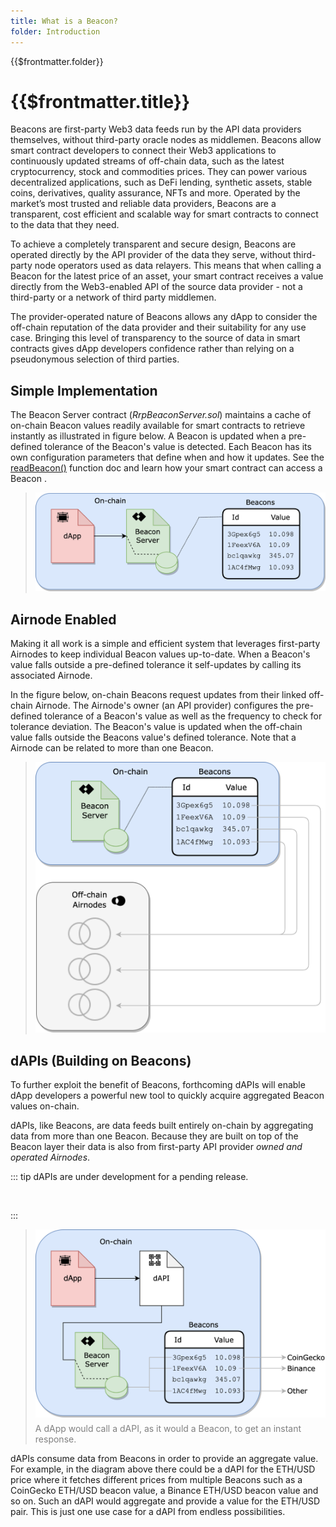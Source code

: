 ```yaml
---
title: What is a Beacon?
folder: Introduction
---
```


<TitleSpan>{{$frontmatter.folder}}</TitleSpan>

# {{$frontmatter.title}}

<VersionWarning/>

<TocHeader />
<TOC class="table-of-contents" :include-level="[2,3]" />

Beacons are first-party Web3 data feeds run by the API data providers
themselves, without third-party oracle nodes as middlemen. Beacons allow smart
contract developers to connect their Web3 applications to continuously updated
streams of off-chain data, such as the latest cryptocurrency, stock and
commodities prices. They can power various decentralized applications, such as
DeFi lending, synthetic assets, stable coins, derivatives, quality assurance,
NFTs and more. Operated by the market’s most trusted and reliable data
providers, Beacons are a transparent, cost efficient and scalable way for smart
contracts to connect to the data that they need.

To achieve a completely transparent and secure design, Beacons are operated
directly by the API provider of the data they serve, without third-party node
operators used as data relayers. This means that when calling a Beacon for the
latest price of an asset, your smart contract receives a value directly from the
Web3-enabled API of the source data provider - not a third-party or a network of
third party middlemen.

The provider-operated nature of Beacons allows any dApp to consider the
off-chain reputation of the data provider and their suitability for any use
case. Bringing this level of transparency to the source of data in smart
contracts gives dApp developers confidence rather than relying on a pseudonymous
selection of third parties.

## Simple Implementation

The Beacon Server contract (_RrpBeaconServer.sol_) maintains a cache of on-chain
Beacon values readily available for smart contracts to retrieve instantly as
illustrated in figure below. A Beacon is updated when a pre-defined tolerance of
the Beacon's value is detected. Each Beacon has its own configuration parameters
that define when and how it updates. See the
[readBeacon()](./functions/read-beacon.md) function doc and learn how your smart
contract can access a Beacon .

> <img src="./assets/images/dapp-beacon.png" width="550px"/>

## Airnode Enabled

Making it all work is a simple and efficient system that leverages first-party
Airnodes to keep individual Beacon values up-to-date. When a Beacon's value
falls outside a pre-defined tolerance it self-updates by calling its associated
Airnode.

In the figure below, on-chain Beacons request updates from their linked
off-chain Airnode. The Airnode's owner (an API provider) configures the
pre-defined tolerance of a Beacon's value as well as the frequency to check for
tolerance deviation. The Beacon's value is updated when the off-chain value
falls outside the Beacons value's defined tolerance. Note that a Airnode can be
related to more than one Beacon.

> <img src="./assets/images/beacon-airnode.png" width="500px"/>

## dAPIs (Building on Beacons)

To further exploit the benefit of Beacons, forthcoming dAPIs will enable dApp
developers a powerful new tool to quickly acquire aggregated Beacon values
on-chain.

dAPIs, like Beacons, are data feeds built entirely on-chain by aggregating data
from more than one Beacon. Because they are built on top of the Beacon layer
their data is also from first-party API provider _owned and operated Airnodes_.

::: tip dAPIs are under development for a pending release.

&nbsp;

:::

> <img src="./assets/images/dapi-beacons.png" width="550px"/>
>
> <p class="diagram-line" style="color:gray;margin-top:6px;">A dApp would call a dAPI, as it would a Beacon, to get an instant
> response.</p>

dAPIs consume data from Beacons in order to provide an aggregate value. For
example, in the diagram above there could be a dAPI for the ETH/USD price where
it fetches different prices from multiple Beacons such as a CoinGecko ETH/USD
beacon value, a Binance ETH/USD beacon value and so on. Such an dAPI would
aggregate and provide a value for the ETH/USD pair. This is just one use case
for a dAPI from endless possibilities.
